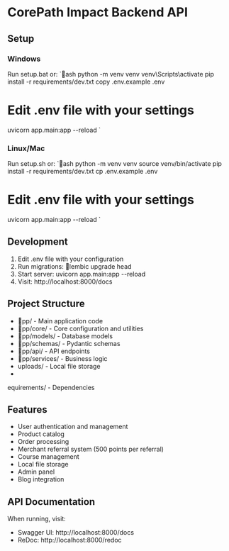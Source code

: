 # CorePath Impact Backend API

## Setup

### Windows
Run setup.bat or:
`ash
python -m venv venv
venv\Scripts\activate
pip install -r requirements/dev.txt
copy .env.example .env
# Edit .env file with your settings
uvicorn app.main:app --reload
`

### Linux/Mac
Run setup.sh or:
`ash
python -m venv venv
source venv/bin/activate
pip install -r requirements/dev.txt
cp .env.example .env
# Edit .env file with your settings
uvicorn app.main:app --reload
`

## Development

1. Edit .env file with your configuration
2. Run migrations: lembic upgrade head
3. Start server: uvicorn app.main:app --reload
4. Visit: http://localhost:8000/docs

## Project Structure

- pp/ - Main application code
- pp/core/ - Core configuration and utilities
- pp/models/ - Database models
- pp/schemas/ - Pydantic schemas
- pp/api/ - API endpoints
- pp/services/ - Business logic
- uploads/ - Local file storage
- equirements/ - Dependencies

## Features

- User authentication and management
- Product catalog
- Order processing
- Merchant referral system (500 points per referral)
- Course management
- Local file storage
- Admin panel
- Blog integration

## API Documentation

When running, visit:
- Swagger UI: http://localhost:8000/docs
- ReDoc: http://localhost:8000/redoc
